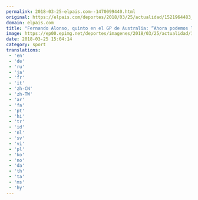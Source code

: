 ```yaml
---
permalink: 2018-03-25-elpais.com--1470099440.html
original: https://elpais.com/deportes/2018/03/25/actualidad/1521964483_534003.html#?ref=rss&format=simple&link=link
domain: elpais.com
title: "Fernando Alonso, quinto en el GP de Australia: “Ahora podemos luchar y divertirnos”"
image: https://ep00.epimg.net/deportes/imagenes/2018/03/25/actualidad/1521964483_534003_1521964581_rrss_normal.jpg
date: 2018-03-25 15:04:14
category: sport
translations: 
 - 'en'
 - 'de'
 - 'ru'
 - 'ja'
 - 'fr'
 - 'it'
 - 'zh-CN'
 - 'zh-TW'
 - 'ar'
 - 'fa'
 - 'pt'
 - 'hi'
 - 'tr'
 - 'id'
 - 'nl'
 - 'sv'
 - 'vi'
 - 'pl'
 - 'ko'
 - 'no'
 - 'da'
 - 'th'
 - 'ta'
 - 'ms'
 - 'hy'
---
```


